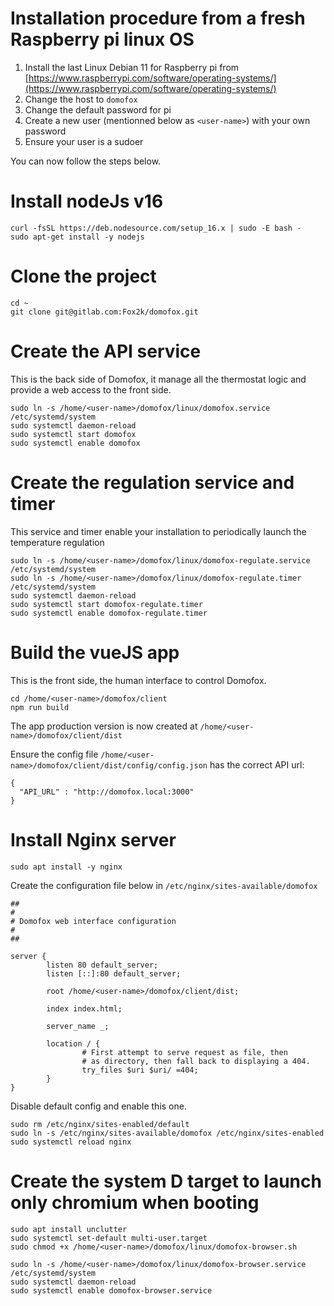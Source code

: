 # Installation procedure from a fresh Raspberry pi linux OS

1. Install the last Linux Debian 11 for Raspberry pi from [https://www.raspberrypi.com/software/operating-systems/](https://www.raspberrypi.com/software/operating-systems/)
2. Change the host to `domofox`
3. Change the default password for pi
4. Create a new user (mentionned below as `<user-name>`) with your own password
5. Ensure your user is a sudoer

You can now follow the steps below.


# Install nodeJs v16

```
curl -fsSL https://deb.nodesource.com/setup_16.x | sudo -E bash -
sudo apt-get install -y nodejs
```

# Clone the project
```
cd ~
git clone git@gitlab.com:Fox2k/domofox.git
```

# Create the API service
This is the back side of Domofox, it manage all the thermostat logic and provide a web access to the front side.

```
sudo ln -s /home/<user-name>/domofox/linux/domofox.service /etc/systemd/system
sudo systemctl daemon-reload
sudo systemctl start domofox
sudo systemctl enable domofox
```

# Create the regulation service and timer
This service and timer enable your installation to periodically launch the temperature regulation

```
sudo ln -s /home/<user-name>/domofox/linux/domofox-regulate.service /etc/systemd/system
sudo ln -s /home/<user-name>/domofox/linux/domofox-regulate.timer /etc/systemd/system
sudo systemctl daemon-reload
sudo systemctl start domofox-regulate.timer
sudo systemctl enable domofox-regulate.timer
```

# Build the vueJS app
This is the front side, the human interface to control Domofox.

```
cd /home/<user-name>/domofox/client
npm run build
```
The app production version is now created at `/home/<user-name>/domofox/client/dist`

Ensure the config file `/home/<user-name>/domofox/client/dist/config/config.json` has the correct API url:
```
{
  "API_URL" : "http://domofox.local:3000"
}
```


# Install Nginx server

```
sudo apt install -y nginx
```

Create the configuration file below in `/etc/nginx/sites-available/domofox`

```
##
#
# Domofox web interface configuration
#
##

server {
        listen 80 default_server;
        listen [::]:80 default_server;

        root /home/<user-name>/domofox/client/dist;

        index index.html;

        server_name _;

        location / {
                # First attempt to serve request as file, then
                # as directory, then fall back to displaying a 404.
                try_files $uri $uri/ =404;
        }
}
```
Disable default config and enable this one.
```
sudo rm /etc/nginx/sites-enabled/default
sudo ln -s /etc/nginx/sites-available/domofox /etc/nginx/sites-enabled
sudo systemctl reload nginx
```


# Create the system D target to launch only chromium when booting

```
sudo apt install unclutter
sudo systemctl set-default multi-user.target
sudo chmod +x /home/<user-name>/domofox/linux/domofox-browser.sh

sudo ln -s /home/<user-name>/domofox/linux/domofox-browser.service /etc/systemd/system
sudo systemctl daemon-reload
sudo systemctl enable domofox-browser.service
```